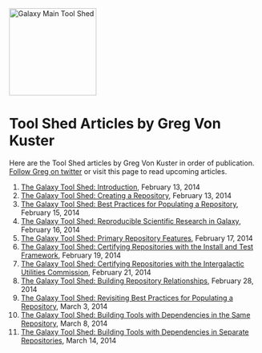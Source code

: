 <div class='center'> <a href='http://toolshed.g2.bx.psu.edu'><img src='/Images/Logos/ToolShed.jpg' alt='Galaxy Main Tool Shed' height="174" /></a> </div>

# Tool Shed Articles by Greg Von Kuster

Here are the Tool Shed articles by Greg Von Kuster in order of publication.  [Follow Greg on twitter](http://twitter.com/greg_vonkuster) or visit this page to read upcoming articles.

1. [The Galaxy Tool Shed: Introduction](http://gregvonkuster.org/galaxy-tool-shed-introduction), February 13, 2014
2. [The Galaxy Tool Shed: Creating a Repository](http://gregvonkuster.org/galaxy-tool-shed-creating-repository), February 13, 2014
3. [The Galaxy Tool Shed: Best Practices for Populating a Repository](http://gregvonkuster.org/galaxy-tool-shed-best-practices-populating-repository), February 15, 2014
4. [The Galaxy Tool Shed: Reproducible Scientific Research in Galaxy](http://gregvonkuster.org/galaxy-tool-shed-reproducible-scientific-research), February 16, 2014
5. [The Galaxy Tool Shed: Primary Repository Features](http://gregvonkuster.org/galaxy-tool-shed-primary-repository-features), February 17, 2014
6. [The Galaxy Tool Shed: Certifying Repositories with the Install and Test Framework](http://gregvonkuster.org/galaxy-tool-shed-certifying-repositories-install-test-framework), February 19, 2014
7. [The Galaxy Tool Shed: Certifying Repositories with the Intergalactic Utilities Commission](http://gregvonkuster.org/galaxy-tool-shed-certifying-repositories-intergalactic-utilities-commission), February 21, 2014
8. [The Galaxy Tool Shed: Building Repository Relationships](http://gregvonkuster.org/galaxy-tool-shed-building-repository-relationships), February 28, 2014
9. [The Galaxy Tool Shed: Revisiting Best Practices for Populating a Repository](http://gregvonkuster.org/galaxy-tool-shed-revisiting-best-practices-populating-repository), March 3, 2014
10. [The Galaxy Tool Shed: Building Tools with Dependencies in the Same Repository](http://gregvonkuster.org/galaxy-tool-shed-building-tools-dependencies-repository), March 8, 2014
11. [The Galaxy Tool Shed: Building Tools with Dependencies in Separate Repositories](http://gregvonkuster.org/galaxy-tool-shed-building-tools-dependencies-separate-repositories), March 14, 2014
